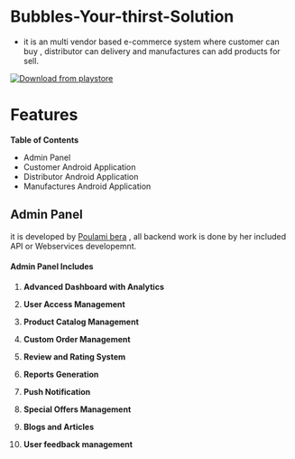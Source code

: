 # Bubbles-Your-thirst-Solution
- it is an multi vendor based e-commerce system where customer can buy , distributor can delivery and manufactures can add products for    sell.



[![Download from playstore](https://play.google.com/intl/en_us/badges/static/images/badges/en_badge_web_generic.png "Download from playstore")](https://play.google.com/store/apps/developer?id=BubblesWater&hl=en "Download from playstore")

# Features
**Table of Contents**
- Admin Panel
- Customer Android Application
- Distributor Android Application
- Manufactures Android Application

## Admin Panel
it is developed by [Poulami bera](https://in.linkedin.com/in/poulami-bera-573aa8137?trk=people-guest_people_search-card "Poulami bera") , all backend work is done by her included API or Webservices developemnt.

   #### **Admin Panel Includes**
1.  **Advanced Dashboard with Analytics**

2. **User Access Management**

3. **Product Catalog Management**

4. **Custom Order Management**

5. **Review and Rating System**

6. **Reports Generation**

7. **Push Notification**

8. **Special Offers Management**

9. **Blogs and Articles**

10. **User feedback management**




